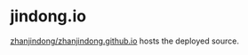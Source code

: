 # jindong.io

[zhanjindong/zhanjindong.github.io](https://github.com/zhanjindong/zhanjindong.github.io) hosts the deployed source.

